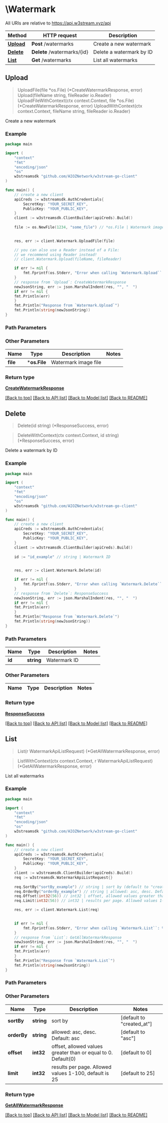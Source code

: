 # \Watermark

All URIs are relative to https://api.w3stream.xyz/api

Method | HTTP request | Description
------------- | ------------- | -------------
[**Upload**](Watermark.md#Upload) | **Post** /watermarks | Create a new watermark
[**Delete**](Watermark.md#Delete) | **Delete** /watermarks/{id} | Delete a watermark by ID
[**List**](Watermark.md#List) | **Get** /watermarks | List all watermarks



## Upload

> UploadFile(file *os.File) (*CreateWatermarkResponse, error)
> Upload(fileName string, fileReader io.Reader)
> UploadFileWithContext(ctx context.Context, file *os.File) (*CreateWatermarkResponse, error)
> UploadWithContext(ctx context.Context, fileName string, fileReader io.Reader)

Create a new watermark



### Example

```go
package main

import (
    "context"
    "fmt"
    "encoding/json"
    "os"
    w3streamsdk "github.com/AIOZNetwork/w3stream-go-client"
)

func main() {
    // create a new client
    apiCreds := w3streamsdk.AuthCredentials{
		SecretKey: "YOUR_SECRET_KEY",
		PublicKey: "YOUR_PUBLIC_KEY",
    }
    client := w3streamsdk.ClientBuilder(apiCreds).Build()
        
    file := os.NewFile(1234, "some_file") // *os.File | Watermark image file

    
    res, err := client.Watermark.UploadFile(file)

    // you can also use a Reader instead of a File:
    // we recommend using Reader instead!
    // client.Watermark.Upload(fileName, fileReader)

    if err != nil {
        fmt.Fprintf(os.Stderr, "Error when calling `Watermark.Upload``: %v\n", err)
    }
    // response from `Upload`: CreateWatermarkResponse
    newJsonString, err := json.MarshalIndent(res, "", "  ")
    if err != nil {
    fmt.Println(err)
    }
    fmt.Println("Response from `Watermark.Upload`")
    fmt.Println(string(newJsonString))
}
```
### Path Parameters



### Other Parameters



Name | Type | Description  | Notes
------------- | ------------- | ------------- | -------------
**file** | ***os.File** | Watermark image file | 

### Return type

[**CreateWatermarkResponse**](CreateWatermarkResponse.md)

[[Back to top]](#) [[Back to API list]](../README.md#documentation-for-api-endpoints)
[[Back to Model list]](../README.md#documentation-for-models)
[[Back to README]](../README.md)


## Delete

> Delete(id string) (*ResponseSuccess, error)

> DeleteWithContext(ctx context.Context, id string) (*ResponseSuccess, error)


Delete a watermark by ID



### Example

```go
package main

import (
    "context"
    "fmt"
    "encoding/json"
    "os"
    w3streamsdk "github.com/AIOZNetwork/w3stream-go-client"
)

func main() {
    // create a new client
    apiCreds := w3streamsdk.AuthCredentials{
		SecretKey: "YOUR_SECRET_KEY",
		PublicKey: "YOUR_PUBLIC_KEY",
    }
    client := w3streamsdk.ClientBuilder(apiCreds).Build()
        
    id := "id_example" // string | Watermark ID

    
    res, err := client.Watermark.Delete(id)

    if err != nil {
        fmt.Fprintf(os.Stderr, "Error when calling `Watermark.Delete``: %v\n", err)
    }
    // response from `Delete`: ResponseSuccess
    newJsonString, err := json.MarshalIndent(res, "", "  ")
    if err != nil {
    fmt.Println(err)
    }
    fmt.Println("Response from `Watermark.Delete`")
    fmt.Println(string(newJsonString))
}
```
### Path Parameters


Name | Type | Description  | Notes
------------- | ------------- | ------------- | -------------
**id** | **string** | Watermark ID | 

### Other Parameters



Name | Type | Description  | Notes
------------- | ------------- | ------------- | -------------

### Return type

[**ResponseSuccess**](ResponseSuccess.md)

[[Back to top]](#) [[Back to API list]](../README.md#documentation-for-api-endpoints)
[[Back to Model list]](../README.md#documentation-for-models)
[[Back to README]](../README.md)


## List

> List(r WatermarkApiListRequest) (*GetAllWatermarkResponse, error)


> ListWithContext(ctx context.Context, r WatermarkApiListRequest) (*GetAllWatermarkResponse, error)



List all watermarks



### Example

```go
package main

import (
    "context"
    "fmt"
    "encoding/json"
    "os"
    w3streamsdk "github.com/AIOZNetwork/w3stream-go-client"
)

func main() {
    // create a new client
    apiCreds := w3streamsdk.AuthCredentials{
		SecretKey: "YOUR_SECRET_KEY",
		PublicKey: "YOUR_PUBLIC_KEY",
    }
    client := w3streamsdk.ClientBuilder(apiCreds).Build()
    req := w3streamsdk.WatermarkApiListRequest{}
    
    req.SortBy("sortBy_example") // string | sort by (default to "created_at")
    req.OrderBy("orderBy_example") // string | allowed: asc, desc. Default: asc (default to "asc")
    req.Offset(int32(56)) // int32 | offset, allowed values greater than or equal to 0. Default(0) (default to 0)
    req.Limit(int32(56)) // int32 | results per page. Allowed values 1-100, default is 25 (default to 25)

    res, err := client.Watermark.List(req)
    

    if err != nil {
        fmt.Fprintf(os.Stderr, "Error when calling `Watermark.List``: %v\n", err)
    }
    // response from `List`: GetAllWatermarkResponse
    newJsonString, err := json.MarshalIndent(res, "", "  ")
    if err != nil {
    fmt.Println(err)
    }
    fmt.Println("Response from `Watermark.List`")
    fmt.Println(string(newJsonString))
}
```
### Path Parameters



### Other Parameters



Name | Type | Description  | Notes
------------- | ------------- | ------------- | -------------
**sortBy** | **string** | sort by | [default to &quot;created_at&quot;]
**orderBy** | **string** | allowed: asc, desc. Default: asc | [default to &quot;asc&quot;]
**offset** | **int32** | offset, allowed values greater than or equal to 0. Default(0) | [default to 0]
**limit** | **int32** | results per page. Allowed values 1-100, default is 25 | [default to 25]

### Return type

[**GetAllWatermarkResponse**](GetAllWatermarkResponse.md)

[[Back to top]](#) [[Back to API list]](../README.md#documentation-for-api-endpoints)
[[Back to Model list]](../README.md#documentation-for-models)
[[Back to README]](../README.md)


